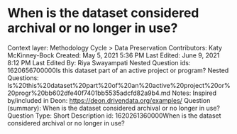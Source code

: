 # When is the dataset considered archival or no longer in use?

Context layer: Methodology Cycle > Data Preservation
Contributors: Katy McKinney-Bock
Created: May 5, 2021 5:36 PM
Last Edited: June 9, 2021 8:12 PM
Last Edited By: Riya Swayampati
Nested Question ids: 1620656700000Is this dataset part of an active project or program?
Nested Questions: Is%20this%20dataset%20part%20of%20an%20active%20project%20or%20progr%20bb602dfe40f7401bb5535adcfd82a9b4.md
Notes: Inspired by/included in Deon: https://deon.drivendata.org/examples/
Question (summary): When is the dataset considered archival or no longer in use?
Question Type: Short Description
id: 1620261360000When is the dataset considered archival or no longer in use?